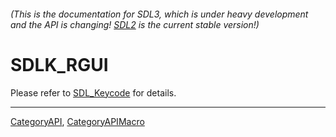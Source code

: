###### (This is the documentation for SDL3, which is under heavy development and the API is changing! [SDL2](https://wiki.libsdl.org/SDL2/) is the current stable version!)
# SDLK_RGUI

Please refer to [SDL_Keycode](SDL_Keycode) for details.

----
[CategoryAPI](CategoryAPI), [CategoryAPIMacro](CategoryAPIMacro)

